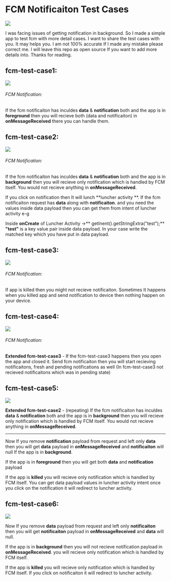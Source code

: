 

# FCM Notificaiton Test Cases

![](https://pandao.github.io/editor.md/images/logos/editormd-logo-180x180.png)

I was facing issues of getting notification in background. So I made a simple app to test fcm with more detail cases. I want to share the test cases with you. It may helps you. I am not 100% accurate If I made any mistake please correct me. I will leave this repo as open source If you want to add more details into. Thanks for reading.

## fcm-test-case1:
![](https://github.com/shahzadafridi/FCM-Notification-Test-Cases/blob/main/fcm-test-case1.png?raw=true)

######  FCM Notification:

If the fcm notificaiton has inculdes **data** & **notification** both and the app is in **foreground** then you will recieve both (data and notificaiton) in **onMessageReceived** there you can handle them.

## fcm-test-case2:
![](https://github.com/shahzadafridi/FCM-Notification-Test-Cases/blob/main/fcm-test-case2.png?raw=true)

######  FCM Notification:

If the fcm notificaiton has inculdes **data** & **notification** both and the app is in **background** then you will recieve only notification which is handled by FCM itself. You would not recieve anything in **onMessageReceived**.

If you click on notification then It will lunch **luncher activity **. If the fcm notificaiton request has **data** along with **notificaiton**. and you need the values inside data payload then you can get them from intent of luncher activity e-g

Inside **onCreate** of Luncher Activity ->** getInent().getStringExtra("test");**
**"test"** is a key value pair inside data payload. In your case write the matched key which you have put in data payload.

## fcm-test-case3:
![](https://github.com/shahzadafridi/FCM-Notification-Test-Cases/blob/main/fcm-test-case3.png?raw=true)

######  FCM Notification:

If app is killed then you might not recieve notificaiton. Sometimes It happens when you killed app and send notification to device then nothing happen on your device.

## fcm-test-case4:
![](https://github.com/shahzadafridi/FCM-Notification-Test-Cases/blob/main/fcm-test-case4.png?raw=true)

######  FCM Notification:

**Extended fcm-test-case3** - If the fcm-test-case3 happens then you open the app and closed it. Send fcm notificaiton then you will start recieving notificaitons, fresh and pending notifications as well (In fcm-test-case3 not recieved notificaitons which was in pending state)

## fcm-test-case5:
![](https://github.com/shahzadafridi/FCM-Notification-Test-Cases/blob/main/fcm-test-case5.png?raw=true)

**Extended fcm-test-case2** - (repeating) If the fcm notificaiton has inculdes **data** & **notification** both and the app is in **background** then you will recieve only notification which is handled by FCM itself. You would not recieve anything in **onMessageReceived**.

------------


Now If you remove **notification** payload from request and left only **data** then you will get **data** payload in **onMessageReceived** and **notificaiton** will null If the app is in **background**.

If the app is in **foreground** then you will get both **data** and **notification** payload

If the app is **killed** you will recieve only notification which is handled by FCM itself. You can get data payload values in luncher activity intent once you click on the notification it will redirect to luncher activity.

## fcm-test-case6:
![](https://github.com/shahzadafridi/FCM-Notification-Test-Cases/blob/main/fcm-test-case6.png?raw=true)
 
Now If you remove **data** payload from request and left only **notificaiton** then you will get **notificaiton** payload in **onMessageReceived** and **data** will null.

If the app is in **background** then you will not recieve notification payload in **onMessageReceived**. you will recieve only notification which is handled by FCM itself.

If the app is **killed** you will recieve only notification which is handled by FCM itself. If you click on notificaiton it will redirect to luncher activity.


 
